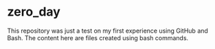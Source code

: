 # zero_day
This repository was just a test on my first experience using GitHub and Bash.
The content here are files created using bash commands.
